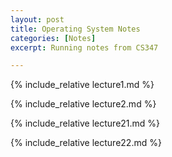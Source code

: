 ```yaml
---
layout: post
title: Operating System Notes
categories: [Notes]
excerpt: Running notes from CS347

---
```


<script type="text/javascript" async src="https://cdnjs.cloudflare.com/ajax/libs/mathjax/2.7.5/latest.js?config=TeX-MML-AM_CHTML" async></script>

{% include_relative lecture1.md %}

{% include_relative lecture2.md %}

{% include_relative lecture21.md %}

{% include_relative lecture22.md %}